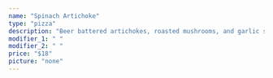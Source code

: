 ```yaml
---
name: "Spinach Artichoke"
type: "pizza"
description: "Beer battered artichokes, roasted mushrooms, and garlic spinach cream sauce."
modifier_1: " "
modifier_2: " "
price: "$18"
picture: "none"
---
```

